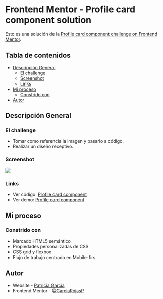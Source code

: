 # Frontend Mentor - Profile card component solution

Esto es una solución de la [Profile card component challenge on Frontend Mentor](https://www.frontendmentor.io/challenges/profile-card-component-cfArpWshJ).

## Tabla de contenidos

- [Descripción General](#descripción-general)
  - [El challenge](#el-challenge)
  - [Screenshot](#screenshot)
  - [Links](#links)
- [Mi proceso](#my-proceso)
  - [Constrido con](#constrido-con)
- [Autor](#autor)

## Descripción General

### El challenge

- Tomar como referencia la imagen y pasarlo a código.
- Realizar un diseño receptivo.

### Screenshot

![](https://github.com/GarciaRojasP/profile-card-component/assets/119550417/a9d3b5a4-adc6-498c-a7be-ba12632085b4)

### Links

- Ver código: [Profile card component](https://github.com/GarciaRojasP/profile-card-component)
- Ver demo: [Profile card component](https://profile-card-component-tau-orcin.vercel.app/)

## Mi proceso

### Constrido con

- Marcado HTML5 semántico
- Propiedades personalizadas de CSS
- CSS grid y flexbox
- Flujo de trabajo centrado en Mobile-firs

## Autor

- Website - [Patricia García](https://patricia-garcia.vercel.app/)
- Frontend Mentor - [@GarciaRojasP](https://www.frontendmentor.io/profile/GarciaRojasP)